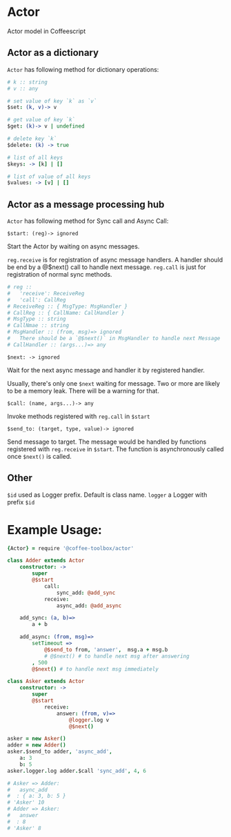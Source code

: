 # Actor
Actor model in Coffeescript

## Actor as a dictionary

`Actor` has following method for dictionary operations:

```coffeescript
# k :: string
# v :: any

# set value of key `k` as `v`
$set: (k, v)-> v

# get value of key `k`
$get: (k)-> v | undefined

# delete key `k`
$delete: (k) -> true

# list of all keys
$keys: -> [k] | []

# list of value of all keys
$values: -> [v] | []
```

## Actor as a message processing hub

`Actor` has following method for Sync call and Async Call:

`$start: (reg)-> ignored`

Start the Actor by waiting on async messages.

`reg.receive` is for registration of async message handlers.
A handler should be end by a @$next() call to handle next message.
`reg.call` is just for registration of normal sync methods.

```coffeescript
# reg ::
# 	'receive': ReceiveReg
# 	'call': CallReg
# ReceiveReg :: { MsgType: MsgHandler }
# CallReg :: { CallName: CallHandler }
# MsgType :: string
# CallNmae :: string
# MsgHandler :: (from, msg)=> ignored
# 	There should be a `@$next()` in MsgHandler to handle next Message
# CallHandler :: (args...)=> any
```
`$next: -> ignored`

Wait for the next async message and handler it by registered handler.

Usually, there's only one `$next` waiting for message. Two or more are likely
to be a memory leak. There will be a warning for that.

`$call: (name, args...)-> any`

Invoke methods registered with `reg.call` in `$start`

`$send_to: (target, type, value)-> ignored`

Send message to target.
The message would be handled by functions registered with `reg.receive` in
`$start`. The function is asynchronously called once `$next()` is called.

## Other
`$id` used as Logger prefix. Default is class name.
`logger` a Logger with prefix `$id`

# Example Usage:

```coffeescript
{Actor} = require '@coffee-toolbox/actor'

class Adder extends Actor
	constructor: ->
		super
		@$start
			call:
				sync_add: @add_sync
			receive:
				async_add: @add_async

	add_sync: (a, b)=>
		a + b

	add_async: (from, msg)=>
		setTimeout =>
			@$send_to from, 'answer',  msg.a + msg.b
			# @$next() # to handle next msg after answering
		, 500
		@$next() # to handle next msg immediately

class Asker extends Actor
	constructor: ->
		super
		@$start
			receive:
				answer: (from, v)=>
					@logger.log v
					@$next()

asker = new Asker()
adder = new Adder()
asker.$send_to adder, 'async_add',
	a: 3
	b: 5
asker.logger.log adder.$call 'sync_add', 4, 6

# Asker => Adder:
#   async_add
#  : { a: 3, b: 5 }
# 'Asker' 10
# Adder => Asker:
#   answer
#  : 8
# 'Asker' 8
```

